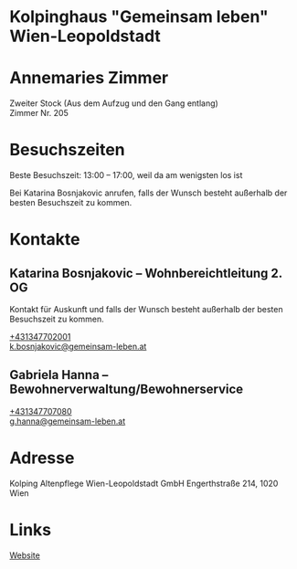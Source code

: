 # Kolpinghaus "Gemeinsam leben" Wien-Leopoldstadt 

# Annemaries Zimmer

Zweiter Stock (Aus dem Aufzug und den Gang entlang)  
Zimmer Nr. 205


# Besuchszeiten 

Beste Besuchszeit: 13:00 – 17:00, weil da am wenigsten los ist

Bei Katarina Bosnjakovic anrufen, falls der Wunsch besteht außerhalb der besten Besuchszeit zu kommen. 

# Kontakte 

## Katarina Bosnjakovic – Wohnbereichtleitung 2. OG 

Kontakt für Auskunft und falls der Wunsch besteht außerhalb der besten Besuchszeit zu kommen. 

[+431347702001](tel:+431347702001)  
[k.bosnjakovic@gemeinsam-leben.at](mailto:k.bosnjakovic@gemeinsam-leben.at)


## Gabriela Hanna – Bewohnerverwaltung/Bewohnerservice 

[+431347707080](tel:+431347707080)  
[g.hanna@gemeinsam-leben.at](mailto:g.hanna@gemeinsam-leben.at)

# Adresse 

Kolping Altenpflege Wien-Leopoldstadt GmbH 
Engerthstraße 214, 1020 Wien 

# Links 

[Website](https://www.gemeinsam-leben.at/wien-leopoldstadt)